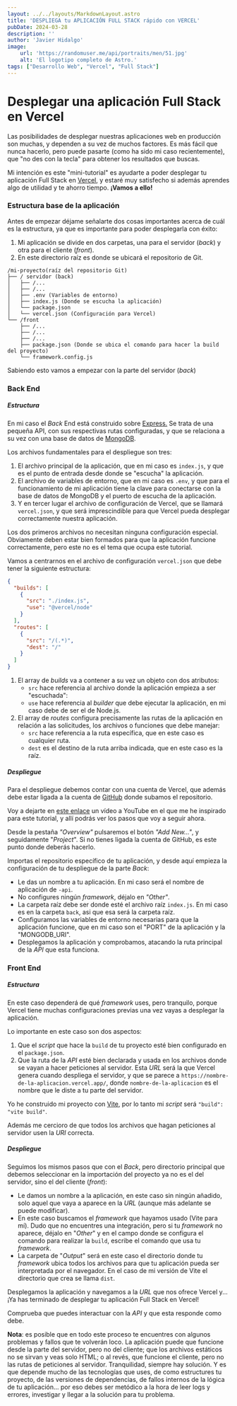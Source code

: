 ```yaml
---
layout: ../../layouts/MarkdownLayout.astro
title: 'DESPLIEGA tu APLICACIÓN FULL STACK rápido con VERCEL'
pubDate: 2024-03-28
description: ''
author: 'Javier Hidalgo'
image:
    url: 'https://randomuser.me/api/portraits/men/51.jpg'
    alt: 'El logotipo completo de Astro.'
tags: ["Desarrollo Web", "Vercel", "Full Stack"]
---
```


# Desplegar una aplicación Full Stack en Vercel

Las posibilidades de desplegar nuestras aplicaciones web en producción son muchas, y dependen a su vez de muchos factores. Es más fácil que nunca hacerlo, pero puede pasarte (como ha sido mi caso recientemente), que "no des con la tecla" para obtener los resultados que buscas.

Mi intención es este "mini-tutorial" es ayudarte a poder desplegar tu aplicación Full Stack en [Vercel](https://vercel.com/), y estaré muy satisfecho si además aprendes algo de utilidad y te ahorro tiempo. **¡Vamos a ello!**

### Estructura base de la aplicación

Antes de empezar déjame señalarte dos cosas importantes acerca de cuál es la estructura, ya que es importante para poder desplegarla con éxito:

1. Mi aplicación se divide en dos carpetas, una para el servidor (*back*) y otra para el cliente (*front*).
2. En este directorio raíz es donde se ubicará el repositorio de Git.

```
/mi-proyecto(raíz del repositorio Git)
├── / servidor (back)
│   ├── /...
│   ├── /...
│   ├── .env (Variables de entorno)
│   ├── index.js (Donde se escucha la aplicación)
│   └── package.json
│   └── vercel.json (Configuración para Vercel)
└── /front
    ├── /...
    ├── /...
    ├── /...
    ├── package.json (Donde se ubica el comando para hacer la build del proyecto)
    └── framework.config.js
```

Sabiendo esto vamos a empezar con la parte del servidor (*back*)

### Back End

##### Estructura
En mi caso el *Back* End está construido sobre [Express.](https://expressjs.com/) Se trata de una pequeña API, con sus respectivas rutas configuradas, y que se relaciona a su vez con una base de datos de [MongoDB](https://www.mongodb.com/es/atlas).

Los archivos fundamentales para el despliegue son tres:

1. El archivo principal de la aplicación, que en mi caso es `index.js`, y que es el punto de entrada desde donde se "escucha" la aplicación.
2. El archivo de variables de entorno, que en mi caso es `.env`, y que para el funcionamiento de mi aplicación tiene la clave para conectarse con la base de datos de MongoDB y el puerto de escucha de la aplicación.
3. Y en tercer lugar el archivo de configuración de Vercel, que se llamará `vercel.json`, y que será imprescindible para que Vercel pueda desplegar correctamente nuestra aplicación.

Los dos primeros archivos no necesitan ninguna configuración especial. Obviamente deben estar bien formados para que la aplicación funcione correctamente, pero este no es el tema que ocupa este tutorial.

Vamos a centrarnos en el archivo de configuración `vercel.json` que debe tener la siguiente estructura:

```json
{
  "builds": [
    {
      "src": "./index.js",
      "use": "@vercel/node"
    }
  ],
  "routes": [
    {
      "src": "/(.*)",
      "dest": "/"
    }
  ]
}
```

1. El array de *builds* va a contener a su vez un objeto con dos atributos:
    - `src` hace referencia al archivo donde la aplicación empieza a ser "escuchada":
    - `use` hace referencia al *builder* que debe ejecutar la aplicación, en mi caso debe de ser el de Node.js.
2. El array de *routes* configura precisamente las rutas de la aplicación en relación a las solicitudes, los archivos o funciones que debe manejar:
    - `src` hace referencia a la ruta específica, que en este caso es cualquier ruta.
    - `dest` es el destino de la ruta arriba indicada, que en este caso es la raíz.

##### Despliegue

Para el despliegue debemos contar con una cuenta de Vercel, que además debe estar ligada a la cuenta de [GitHub](https://github.com/) donde subamos el repositorio.

Voy a dejarte en [este enlace](https://www.youtube.com/watch?v=YYmzj5DK_5s&t=648s) un vídeo a YouTube en el que me he inspirado para este tutorial, y allí podrás ver los pasos que voy a seguir ahora. 

Desde la pestaña *"Overview"* pulsaremos el botón *"Add New..."*, y seguidamente "*Project*". Si no tienes ligada la cuenta de GitHub, es este punto donde deberás hacerlo.

Importas el repositorio específico de tu aplicación, y desde aquí empieza la configuración de tu despliegue de la parte *Back*:
- Le das un nombre a tu aplicación. En mi caso será el nombre de aplicación de `-api`.
- No configures ningún *framework*, déjalo en *"Other"*. 
- La carpeta raíz debe ser donde esté el archivo raíz `index.js`. En mi caso es en la carpeta `back`, asi que esa será la carpeta raíz.
- Configuramos las variables de entorno necesarias para que la aplicación funcione, que en mi caso son el "PORT" de la aplicación y la "MONGODB_URI".
- Desplegamos la aplicación y comprobamos, atacando la ruta principal de la *API* que esta funciona.

### Front End

##### Estructura
En este caso dependerá de qué *framework* uses, pero tranquilo, porque Vercel tiene muchas configuraciones previas una vez vayas a desplegar la aplicación.

Lo importante en este caso son dos aspectos:
1. Que el *script* que hace la `build` de tu proyecto esté bien configurado en el `package.json`.
2. Que la ruta de la *API* esté bien declarada y usada en los archivos donde se vayan a hacer peticiones al servidor. Esta *URL* será la que Vercel genera cuando despliega el servidor, y que se parece a `https://nombre-de-la-aplicacion.vercel.app/`, donde `nombre-de-la-aplicacion` es el nombre que le diste a tu parte del servidor.

Yo he construido mi proyecto con [Vite](https://vitejs.dev/), por lo tanto mi *script* será `"build": "vite build"`.

Además me cercioro de que todos los archivos que hagan peticiones al servidor usen la *URI* correcta.

##### Despliegue
Seguimos los mismos pasos que con el *Back*, pero directorio principal que debemos seleccionar en la importación del proyecto ya no es el del servidor, sino el del cliente (*front*):
  - Le damos un nombre a la aplicación, en este caso sin ningún añadido, solo aquel que vaya a aparece en la *URL* (aunque más adelante se puede modificar).
  - En este caso buscamos el *framework* que hayamos usado (Vite para mí). Dudo que no encuentres una integración, pero si tu *framework* no aparece, déjalo en "*Other*" y en el campo donde se configura el comando para realizar la `build`, escribe el comando que usa tu *framework*.
  - La carpeta de "*Output*" será en este caso el directorio donde tu *framework* ubica todos los archivos para que tu aplicación pueda ser interpretada por el navegador. En el caso de mi versión de Vite el directorio que crea se llama `dist`.

Desplegamos la aplicación y navegamos a la *URL* que nos ofrece Vercel y... ¡Ya has terminado de desplegar tu aplicación Full Stack en Vercel!

Comprueba que puedes interactuar con la *API* y que esta responde como debe.

**Nota**: es posible que en todo este proceso te encuentres con algunos problemas y fallos que te volverán loco. La aplicación puede que funcione desde la parte del servidor, pero no del cliente; que los archivos estáticos no se sirvan y veas solo HTML; o al revés, que funcione el cliente, pero no las rutas de peticiones al servidor. Tranquilidad, siempre hay solución. Y es que depende mucho de las tecnologías que uses, de como estructures tu proyecto, de las versiones de dependencias, de fallos internos de la lógica de tu aplicación... por eso debes ser metódico a la hora de leer logs y errores, investigar y llegar a la solución para tu problema.